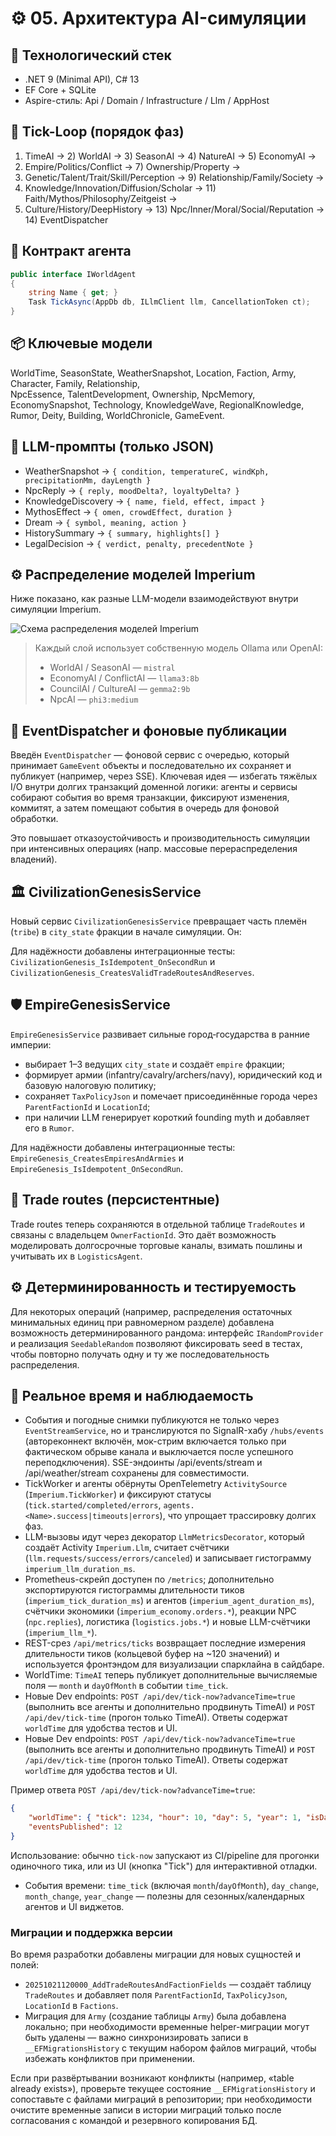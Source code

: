# ⚙️ 05. Архитектура AI-симуляции

## 🧱 Технологический стек
- .NET 9 (Minimal API), C# 13  
- EF Core + SQLite  
- Aspire-стиль: Api / Domain / Infrastructure / Llm / AppHost

## 🔁 Tick-Loop (порядок фаз)
1) TimeAI → 2) WorldAI → 3) SeasonAI → 4) NatureAI → 5) EconomyAI →  
6) Empire/Politics/Conflict → 7) Ownership/Property →  
8) Genetic/Talent/Trait/Skill/Perception → 9) Relationship/Family/Society →  
10) Knowledge/Innovation/Diffusion/Scholar → 11) Faith/Mythos/Philosophy/Zeitgeist →  
12) Culture/History/DeepHistory → 13) Npc/Inner/Moral/Social/Reputation → 14) EventDispatcher

## 🧩 Контракт агента
```csharp
public interface IWorldAgent
{
    string Name { get; }
    Task TickAsync(AppDb db, ILlmClient llm, CancellationToken ct);
}
```

## 📦 Ключевые модели
WorldTime, SeasonState, WeatherSnapshot, Location, Faction, Army, Character, Family, Relationship,  
NpcEssence, TalentDevelopment, Ownership, NpcMemory, EconomySnapshot, Technology, KnowledgeWave, RegionalKnowledge,  
Rumor, Deity, Building, WorldChronicle, GameEvent.

## 🤖 LLM-промпты (только JSON)
- WeatherSnapshot → `{ condition, temperatureC, windKph, precipitationMm, dayLength }`  
- NpcReply → `{ reply, moodDelta?, loyaltyDelta? }`  
- KnowledgeDiscovery → `{ name, field, effect, impact }`  
- MythosEffect → `{ omen, crowdEffect, duration }`  
- Dream → `{ symbol, meaning, action }`  
- HistorySummary → `{ summary, highlights[] }`  
- LegalDecision → `{ verdict, penalty, precedentNote }`


## ⚙️ Распределение моделей Imperium

Ниже показано, как разные LLM-модели взаимодействуют внутри симуляции Imperium.

![Схема распределения моделей Imperium](./A_flowchart_diagram_in_SVG_format_illustrates_the_.png)

> Каждый слой использует собственную модель Ollama или OpenAI:
> - WorldAI / SeasonAI — `mistral`
> - EconomyAI / ConflictAI — `llama3:8b`
> - CouncilAI / CultureAI — `gemma2:9b`
> - NpcAI — `phi3:medium`

## 🔔 EventDispatcher и фоновые публикации

Введён `EventDispatcher` — фоновой сервис с очередью, который принимает `GameEvent` объекты и последовательно их сохраняет и публикует (например, через SSE). Ключевая идея — избегать тяжёлых I/O внутри долгих транзакций доменной логики: агенты и сервисы собирают события во время транзакции, фиксируют изменения, коммитят, а затем помещают события в очередь для фоновой обработки.

Это повышает отказоустойчивость и производительность симуляции при интенсивных операциях (напр. массовые перераспределения владений).

## 🏛 CivilizationGenesisService

Новый сервис `CivilizationGenesisService` превращает часть племён (`tribe`) в `city_state` фракции в начале симуляции. Он:

Для надёжности добавлены интеграционные тесты: `CivilizationGenesis_IsIdempotent_OnSecondRun` и `CivilizationGenesis_CreatesValidTradeRoutesAndReserves`.


## 🛡 EmpireGenesisService

`EmpireGenesisService` развивает сильные город‑государства в ранние империи:
- выбирает 1–3 ведущих `city_state` и создаёт `empire` фракции;
- формирует армии (infantry/cavalry/archers/navy), юридический код и базовую налоговую политику;
- сохраняет `TaxPolicyJson` и помечает присоединённые города через `ParentFactionId` и `LocationId`;
- при наличии LLM генерирует короткий founding myth и добавляет его в `Rumor`.

Для надёжности добавлены интеграционные тесты: `EmpireGenesis_CreatesEmpiresAndArmies` и `EmpireGenesis_IsIdempotent_OnSecondRun`.

## 🚚 Trade routes (персистентные)

Trade routes теперь сохраняются в отдельной таблице `TradeRoutes` и связаны с владельцем `OwnerFactionId`. Это даёт возможность моделировать долгосрочные торговые каналы, взимать пошлины и учитывать их в `LogisticsAgent`.
## ⚙️ Детерминированность и тестируемость

Для некоторых операций (например, распределения остаточных минимальных единиц при равномерном разделе) добавлена возможность детерминированного рандома: интерфейс `IRandomProvider` и реализация `SeedableRandom` позволяют фиксировать seed в тестах, чтобы повторно получать одну и ту же последовательность распределения.

## 📡 Реальное время и наблюдаемость

- События и погодные снимки публикуются не только через `EventStreamService`, но и транслируются по SignalR-хабу `/hubs/events` (автореконнект включён, мок-стрим включается только при фактическом обрыве канала и выключается после успешного переподключения). SSE-эндоинты /api/events/stream и /api/weather/stream сохранены для совместимости.
- TickWorker и агенты обёрнуты OpenTelemetry `ActivitySource` (`Imperium.TickWorker`) и фиксируют статусы (`tick.started/completed/errors`, `agents.<Name>.success|timeouts|errors`), что упрощает трассировку долгих фаз.
- LLM-вызовы идут через декоратор `LlmMetricsDecorator`, который создаёт Activity `Imperium.Llm`, считает счётчики (`llm.requests/success/errors/canceled`) и записывает гистограмму `imperium_llm_duration_ms`.
- Prometheus-скрейп доступен по `/metrics`; дополнительно экспортируются гистограммы длительности тиков (`imperium_tick_duration_ms`) и агентов (`imperium_agent_duration_ms`), счётчики экономики (`imperium_economy.orders.*`), реакции NPC (`npc.replies`), логистика (`logistics.jobs.*`) и новые LLM-счётчики (`imperium_llm_*`).
- REST-срез `/api/metrics/ticks` возвращает последние измерения длительности тиков (кольцевой буфер на ~120 значений) и используется фронтэндом для визуализации спарклайна в сайдбаре.
- WorldTime: `TimeAI` теперь публикует дополнительные вычисляемые поля — `month` и `dayOfMonth` в событии `time_tick`.
- Новые Dev endpoints: `POST /api/dev/tick-now?advanceTime=true` (выполнить все агенты и дополнительно продвинуть TimeAI) и `POST /api/dev/tick-time` (прогон только TimeAI). Ответы содержат `worldTime` для удобства тестов и UI.
 - Новые Dev endpoints: `POST /api/dev/tick-now?advanceTime=true` (выполнить все агенты и дополнительно продвинуть TimeAI) и `POST /api/dev/tick-time` (прогон только TimeAI). Ответы содержат `worldTime` для удобства тестов и UI.

Пример ответа `POST /api/dev/tick-now?advanceTime=true`:
```json
{
    "worldTime": { "tick": 1234, "hour": 10, "day": 5, "year": 1, "isDaytime": true, "month": 2, "dayOfMonth": 14 },
    "eventsPublished": 12
}
```

Использование: обычно `tick-now` запускают из CI/pipeline для прогонки одиночного тика, или из UI (кнопка "Tick") для интерактивной отладки.
- События времени: `time_tick` (включая `month`/`dayOfMonth`), `day_change`, `month_change`, `year_change` — полезны для сезонных/календарных агентов и UI виджетов.

### Миграции и поддержка версии
Во время разработки добавлены миграции для новых сущностей и полей:
- `20251021120000_AddTradeRoutesAndFactionFields` — создаёт таблицу `TradeRoutes` и добавляет поля `ParentFactionId`, `TaxPolicyJson`, `LocationId` в `Factions`.
- Миграция для `Army` (создание таблицы `Army`) была добавлена локально; при необходимости временные helper-миграции могут быть удалены — важно синхронизировать записи в `__EFMigrationsHistory` с текущим набором файлов миграций, чтобы избежать конфликтов при применении.

Если при развёртывании возникают конфликты (например, «table already exists»), проверьте текущее состояние `__EFMigrationsHistory` и сопоставьте с файлами миграций в репозитории; при необходимости очистите временные записи в истории миграций только после согласования с командой и резервного копирования БД.
